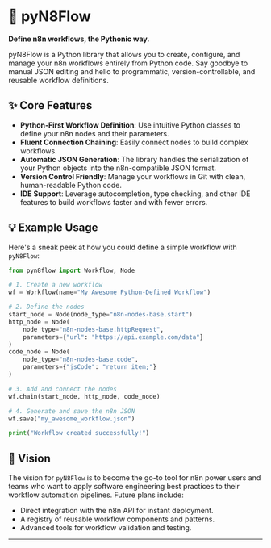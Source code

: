 # 🚀 pyN8Flow

**Define n8n workflows, the Pythonic way.**

pyN8Flow is a Python library that allows you to create, configure, and manage your n8n workflows entirely from Python code. Say goodbye to manual JSON editing and hello to programmatic, version-controllable, and reusable workflow definitions.

## ✨ Core Features

*   **Python-First Workflow Definition**: Use intuitive Python classes to define your n8n nodes and their parameters.
*   **Fluent Connection Chaining**: Easily connect nodes to build complex workflows.
*   **Automatic JSON Generation**: The library handles the serialization of your Python objects into the n8n-compatible JSON format.
*   **Version Control Friendly**: Manage your workflows in Git with clean, human-readable Python code.
*   **IDE Support**: Leverage autocompletion, type checking, and other IDE features to build workflows faster and with fewer errors.

## 💡 Example Usage

Here's a sneak peek at how you could define a simple workflow with `pyN8Flow`:

```python
from pyn8flow import Workflow, Node

# 1. Create a new workflow
wf = Workflow(name="My Awesome Python-Defined Workflow")

# 2. Define the nodes
start_node = Node(node_type="n8n-nodes-base.start")
http_node = Node(
    node_type="n8n-nodes-base.httpRequest",
    parameters={"url": "https://api.example.com/data"}
)
code_node = Node(
    node_type="n8n-nodes-base.code",
    parameters={"jsCode": "return item;"}
)

# 3. Add and connect the nodes
wf.chain(start_node, http_node, code_node)

# 4. Generate and save the n8n JSON
wf.save("my_awesome_workflow.json")

print("Workflow created successfully!")
```

## 🔭 Vision

The vision for `pyN8Flow` is to become the go-to tool for n8n power users and teams who want to apply software engineering best practices to their workflow automation pipelines. Future plans include:

*   Direct integration with the n8n API for instant deployment.
*   A registry of reusable workflow components and patterns.
*   Advanced tools for workflow validation and testing.

---
